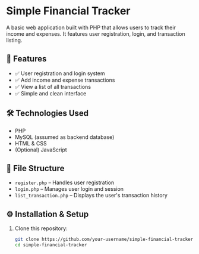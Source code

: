 # Simple Financial Tracker

A basic web application built with PHP that allows users to track their income and expenses. It features user registration, login, and transaction listing.

## 🚀 Features

- ✅ User registration and login system
- ✅ Add income and expense transactions
- ✅ View a list of all transactions
- ✅ Simple and clean interface

## 🛠️ Technologies Used

- PHP
- MySQL (assumed as backend database)
- HTML & CSS
- (Optional) JavaScript

## 📁 File Structure

- `register.php` – Handles user registration
- `login.php` – Manages user login and session
- `list_transaction.php` – Displays the user's transaction history

## ⚙️ Installation & Setup

1. Clone this repository:

   ```bash
   git clone https://github.com/your-username/simple-financial-tracker.git
   cd simple-financial-tracker
